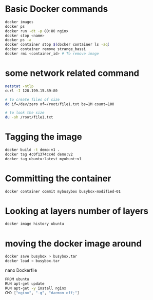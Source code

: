 # Basic Docker commands

```sh
docker images
docker ps
docker run -dt -p 80:80 nginx
docker stop <name>
docker ps -a
docker container stop $(docker container ls -aq)
docker container remove strange_bassi
docker rmi <container_id> # To remove image
```

# some network related command

```sh
netstat -ntlp
curl -I 128.199.15.89:80

# to create files of size
dd if=/dev/zero of=/root/file1.txt bs=1M count=100 

# to look the size
du -sh /root/file1.txt 
```


# Tagging the image

```sh
docker build -t demo:v1 .
docker tag 4c0f1374cc4d demo:v2
docker tag ubuntu:latest myubunt:v1
```
# Committing the container

```sh
docker container commit mybusybox busybox-modified-01
```
# Looking at layers number of layers
```sh
docker image history ubuntu
```
# moving the docker image around
```sh
docker save busybox > busybox.tar
docker load < busybox.tar
```
nano Dockerfile

```sh
FROM ubuntu
RUN apt-get update
RUN apt-get -y install nginx
CMD ["nginx", "-g", "daemon off;"]
```